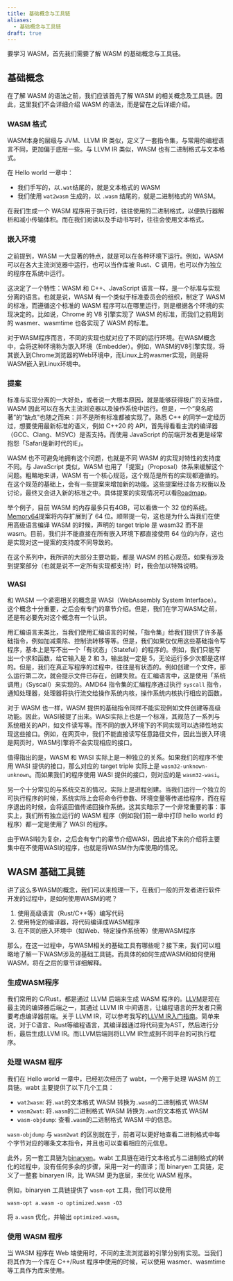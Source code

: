 ```yaml
---
title: 基础概念与工具链
aliases:
  - 基础概念与工具链
draft: true
---
```

要学习 WASM，首先我们需要了解 WASM 的基础概念与工具链。

## 基础概念

在了解 WASM 的语法之前，我们应该首先了解 WASM 的相关概念及工具链。因此，这里我们不会详细介绍 WASM 的语法，而是留在之后详细介绍。

### WASM 格式

WASM本身的层级与 JVM、LLVM IR 类似，定义了一套指令集，与常用的编程语言不同，更加偏于底层一些。与 LLVM IR 类似，WASM 也有二进制格式与文本格式。

在 Hello world 一章中：

* 我们手写的，以`.wat`结尾的，就是文本格式的 WASM
* 我们使用 `wat2wasm` 生成的，以 `.wasm` 结尾的，就是二进制格式的 WASM。

在我们生成一个 WASM 程序用于执行时，往往使用的二进制格式，以便执行器解析和减小传输体积。而在我们阅读以及手动书写时，往往会使用文本格式。

### 嵌入环境

之前提到，WASM 一大显著的特点，就是可以在各种环境下运行。例如，WASM 可以在各大主流浏览器中运行，也可以当作库被 Rust、C 调用，也可以作为独立的程序在系统中运行。

这决定了一个特性：WASM 和 C++、JavaScript 语言一样，是一个标准与实现分离的语言。也就是说，WASM 有一个类似于标准委员会的组织，制定了 WASM 的标准，而遵循这个标准的 WASM 程序可以在哪里运行，则是根据各个环境的实现决定的。比如说，Chrome 的 V8 引擎实现了 WASM 的标准，而我们之前用到的 wasmer、wasmtime 也各实现了 WASM 的标准。

对于WASM程序而言，不同的实现也就对应了不同的运行环境。在WASM概念中，会将这种环境称为嵌入环境（Embedder）。例如，WASM的V8引擎实现，将其嵌入到Chrome浏览器的Web环境中，而Linux上的wasmer实现，则是将WASM嵌入到Linux环境中。

### 提案

标准与实现分离的一大好处，或者说一大根本原因，就是能够获得极广的支持度，WASM 因此可以在各大主流浏览器以及操作系统中运行。但是，一个“臭名昭著”的“缺点”也随之而来：并不是所有标准都被实现了。熟悉 C++ 的同学一定经历过，想要使用最新标准的语义，例如 C++20 的 API，首先得看看主流的编译器（GCC、Clang、MSVC）是否支持。而使用 JavaScript 的前端开发者更是经常抱怨「Safari是新时代的IE」。

WASM 也不可避免地拥有这个问题，也就是不同 WASM 的实现对特性的支持度不同。与 JavaScript 类似，WASM 也用了「提案」（Proposal）体系来缓解这个问题。粗略地来讲，WASM 有一个核心规范，这个规范是所有的实现都遵循的。在这个规范的基础上，会有一些提案来增加新的功能。这些提案经过各方权衡以及讨论，最终又会进入新的标准之中。具体提案的实现情况可以看[Roadmap](https://webassembly.org/roadmap/)。

举个例子，目前 WASM 的内存最多只有4GB，可以看做一个 32 位的系统。[Memory64](https://github.com/WebAssembly/memory64/blob/main/proposals/memory64/Overview.md)提案将内存扩展到了 64 位。顺带提一句，这也是为什么当我们在使用高级语言编译 WASM 的时候，声明的 target triple 是 wasm32 而不是wasm。目前，我们并不能直接在所有嵌入环境下都直接使用 64 位的内存，这也是实现对这一提案的支持度不同导致的。

在这个系列中，我所讲的大部分主要功能，都是 WASM 的核心规范。如果有涉及到提案部分（也就是说不一定所有实现都支持）时，我会加以特殊说明。

### WASI

和 WASM 一个紧密相关的概念是 WASI（WebAssembly System Interface）。这个概念十分重要，之后会有专门的章节介绍。但是，我们在学习WASM之前，还是有必要先对这个概念有一个认识。

用汇编语言来类比，当我们使用汇编语言的时候，「指令集」给我们提供了许多基础指令，例如加减乘除、控制流转移等等。但是，我们如果仅仅用这些基础指令写程序，基本上是写不出一个「有状态」（Stateful）的程序的。例如，我们只能写出一个求和函数，给它输入是 2 和 3，输出就一定是 5，无论运行多少次都是这样的。但是，我们在真正写程序的过程中，往往是有状态的。例如创建一个文件，那么运行第二次，就会提示文件已存在，创建失败。在汇编语言中，这是使用「系统调用」（Syscall）来实现的。AMD64 指令集的汇编程序通过执行 `syscall` 指令，通知处理器，处理器将执行流交给操作系统内核，操作系统内核执行相应的函数。

对于 WASM 也一样，WASM 提供的基础指令同样不能实现例如文件创建等高级功能。因此，WASI被提了出来。WASI实际上也是一个标准，其规范了一系列与系统相关的API，如文件读写等。而不同的嵌入环境下的不同实现可以选择性地实现这些接口。例如，在网页中，我们不能直接读写任意路径文件，因此当嵌入环境是网页时，WASM引擎将不会实现相应的接口。

值得指出的是，WASM 和 WASI 实际上是一种独立的关系。如果我们的程序不使用 WASI 提供的接口，那么对应的 target triple 实际上是 `wasm32-unknown-unknown`。而如果我们的程序使用 WASI 提供的接口，则对应的是 `wasm32-wasi`。

另一个十分常见的与系统交互的情况，实际上是进程创建。当我们运行一个独立的可执行程序的时候，系统实际上会将命令行参数、环境变量等传递给程序，而在程序退出的时候，会将返回值传递回操作系统。这其实暗示了一个非常重要的事：事实上，我们所有独立运行的 WASM 程序（例如我们前一章中打印 hello world 的程序）都一定是使用了 WASI 的程序。

由于WASI较为复杂，之后会有专门的章节介绍WASI，因此接下来的介绍将主要集中在不使用WASI的程序，也就是将WASM作为库使用的情况。

## WASM 基础工具链

讲了这么多WASM的概念，我们可以来梳理一下，在我们一般的开发者进行软件开发的过程中，是如何使用WASM的呢？

1. 使用高级语言（Rust/C++等）编写代码
2. 使用特定的编译器，将代码编译成WASM程序
3. 在不同的嵌入环境中（如Web、特定操作系统等）使用WASM程序

那么，在这一过程中，与WASM相关的基础工具有哪些呢？接下来，我们可以粗略地了解一下WASM涉及的基础工具链。而具体的如何生成WASM和如何使用WASM，将在之后的章节详细解释。

### 生成WASM程序

我们常用的 C/Rust，都是通过 LLVM 后端来生成 WASM 程序的。[LLVM](https://www.llvm.org)是现在最主流的编译器后端之一，其通过 LLVM IR 中间语言，让编程语言的开发者只需要考虑编译器前端。关于 LLVM IR，可以参考我写的[LLVM IR入门指南](https://github.com/Evian-Zhang/llvm-ir-tutorial)。简单来说，对于C语言、Rust等编程语言，其编译器通过将代码变为AST，然后进行分析，最后生成LLVM IR。而LLVM后端则将LLVM IR生成到不同平台的可执行程序。

### 处理 WASM 程序

我们在 Hello world 一章中，已经初次经历了 wabt，一个用于处理 WASM 的工具链。wabt 主要提供了以下几个工具：

* `wat2wasm`: 将`.wat`的文本格式 WASM 转换为`.wasm`的二进制格式 WASM
* `wasm2wat`: 将`.wasm`的二进制格式 WASM 转换为`.wat`的文本格式 WASM
* `wasm-objdump`: 查看`.wasm`的二进制格式 WASM 中的信息。

`wasm-objdump` 与 `wasm2wat` 的区别就在于，前者可以更好地查看二进制格式中每个字节对应的哪条文本指令，并且也可以查看相应的元信息。

此外，另一套工具链为[binaryen](https://github.com/WebAssembly/binaryen)。wabt 工具链在进行文本格式与二进制格式的转化的过程中，没有任何多余的步骤，采用一对一的直译；而 binaryen 工具链，定义了一整套 binaryen IR，比 WASM 更为底层，来优化 WASM 程序。

例如，binaryen 工具链提供了 `wasm-opt` 工具，我们可以使用

```shell
wasm-opt a.wasm -o optimized.wasm -O3
```

将 `a.wasm` 优化，并输出 `optimized.wasm`。

### 使用 WASM 程序

当 WASM 程序在 Web 端使用时，不同的主流浏览器的引擎分别有实现。当我们将其作为一个库在 C++/Rust 程序中使用的时候，可以使用 wasmer、wasmtime 等工具作为库来使用。